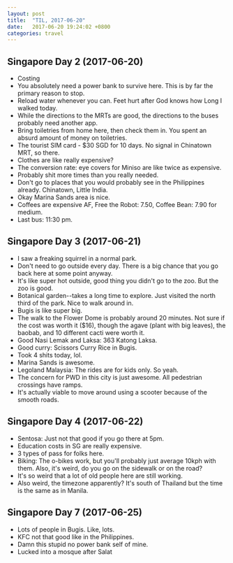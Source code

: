 ```yaml
---
layout: post
title:  "TIL, 2017-06-20"
date:   2017-06-20 19:24:02 +0800
categories: travel
---
```


## Singapore Day 2 (2017-06-20)

- Costing
- You absolutely need a power bank to survive here. This is by far the primary reason to stop.
- Reload water whenever you can. Feet hurt after God knows how Long I walked today.
- While the directions to the MRTs are good, the directions to the buses probably need another app.
- Bring toiletries from home here, then check them in. You spent an absurd amount of money on toiletries.
- The tourist SIM card - $30 SGD for 10 days. No signal in Chinatown MRT, so there.
- Clothes are like really expensive?
- The conversion rate: eye covers for Miniso are like twice as expensive.
- Probably shit more times than you really needed.
- Don't go to places that you would probably see in the Philippines already. Chinatown, Little India.
- Okay Marina Sands area is nice.
- Coffees are expensive AF, Free the Robot: 7.50, Coffee Bean: 7.90 for medium.
- Last bus: 11:30 pm.

## Singapore Day 3 (2017-06-21)

- I saw a freaking squirrel in a normal park.
- Don't need to go outside every day. There is a big chance that you go back here at some point anyway.
- It's like super hot outside, good thing you didn't go to the zoo. But the zoo is good.
- Botanical garden--takes a long time to explore. Just visited the north third of the park. Nice to walk around in.
- Bugis is like super big.
- The walk to the Flower Dome is probably around 20 minutes. Not sure if the cost was worth it ($16), though the agave (plant with big leaves), the baobab, and 10 different cacti were worth it.
- Good Nasi Lemak and Laksa: 363 Katong Laksa.
- Good curry: Scissors Curry Rice in Bugis.
- Took 4 shits today, lol.
- Marina Sands is awesome.
- Legoland Malaysia: The rides are for kids only. So yeah.
- The concern for PWD in this city is just awesome. All pedestrian crossings have ramps.
- It's actually viable to move around using a scooter because of the smooth roads.

## Singapore Day 4 (2017-06-22)

- Sentosa: Just not that good if you go there at 5pm.
- Education costs in SG are really expensive.
- 3 types of pass for folks here.
- Biking: The o-bikes work, but you'll probably just average 10kph with them. Also, it's weird, do you go on the sidewalk or on the road?
- It's so weird that a lot of old people here are still working.
- Also weird, the timezone apparently? It's south of Thailand but the time is the same as in Manila.

## Singapore Day 7 (2017-06-25)

- Lots of people in Bugis. Like, lots.
- KFC not that good like in the Philippines.
- Damn this stupid no power bank self of mine.
- Lucked into a mosque after Salat
